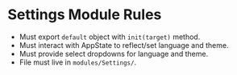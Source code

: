 # Settings Module Rules

- Must export `default` object with `init(target)` method.
- Must interact with AppState to reflect/set language and theme.
- Must provide select dropdowns for language and theme.
- File must live in `modules/Settings/`.
